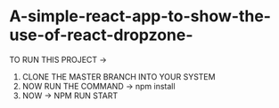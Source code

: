 # A-simple-react-app-to-show-the-use-of-react-dropzone-


TO RUN THIS PROJECT -> 
1) CLONE THE MASTER BRANCH INTO YOUR SYSTEM
2) NOW RUN THE COMMAND -> npm install
3) NOW -> NPM RUN START 
